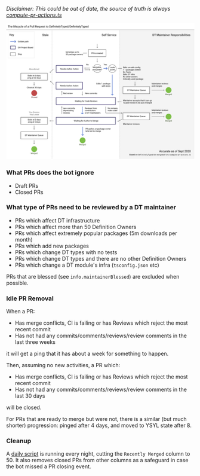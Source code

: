 _Disclaimer: This could be out of date, the source of truth is always [compute-pr-actions.ts](https://github.com/DefinitelyTyped/dt-mergebot/blob/master/src/compute-pr-actions.ts)_

<img src="./dt-mergebot-lifecycle.png" />
<!-- https://www.figma.com/file/qE7BDiEucqI55Q9u0yZO3b/dt-pr-lifecycle?node-id=6%3A7 -->

### What PRs does the bot ignore

- Draft PRs
- Closed PRs

### What type of PRs need to be reviewed by a DT maintainer

- PRs which affect DT infrastructure
- PRs which affect more than 50 Definition Owners
- PRs which affect extremely popular packages (5m downloads per month)
- PRs which add new packages
- PRs which change DT types with no tests
- PRs which change DT types and there are no other Definition Owners
- PRs which change a DT module's infra (`tsconfig.json` etc)

PRs that are blessed (see `info.maintainerBlessed`) are excluded when
possible.

### Idle PR Removal

When a PR:

- Has merge conflicts, CI is failing or has Reviews which reject the most recent commit
- Has not had any commits/comments/reviews/review comments in the last three weeks

it will get a ping that it has about a week for something to happen.

Then, assuming no new activities, a PR which:

- Has merge conflicts, CI is failing or has Reviews which reject the most recent commit
- Has not had any commits/comments/reviews/review comments in the last 30 days

will be closed.

For PRs that are ready to merge but were not, there is a similar (but
much shorter) progression: pinged after 4 days, and moved to YSYL state
after 8.

### Cleanup

A [daily script](../src/scripts/daily.ts) is running every night, cutting the `Recently Merged` column to 50.  It also removes closed PRs from other columns as a safeguard in case the bot missed a PR closing event.

